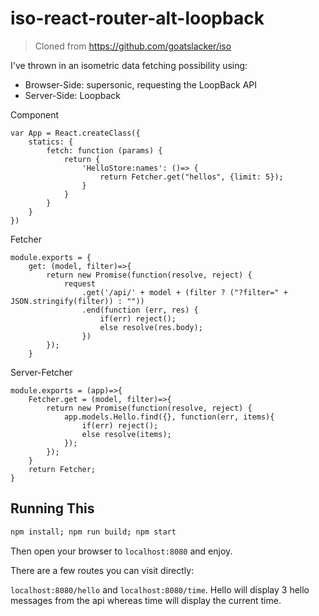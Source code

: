 # iso-react-router-alt-loopback

> Cloned from https://github.com/goatslacker/iso

I've thrown in an isometric data fetching possibility using:
- Browser-Side: supersonic, requesting the LoopBack API
- Server-Side: Loopback

Component
```
var App = React.createClass({
    statics: {
        fetch: function (params) {
            return {
                'HelloStore:names': ()=> {
                    return Fetcher.get("hellos", {limit: 5});
                }
            }
        }
    }
})
```

Fetcher
```
module.exports = {
    get: (model, filter)=>{
        return new Promise(function(resolve, reject) {
            request
                .get('/api/' + model + (filter ? ("?filter=" + JSON.stringify(filter)) : ""))
                .end(function (err, res) {
                    if(err) reject();
                    else resolve(res.body);
                })
        });
    }
```

Server-Fetcher
```
module.exports = (app)=>{
    Fetcher.get = (model, filter)=>{
        return new Promise(function(resolve, reject) {
            app.models.Hello.find({}, function(err, items){
                if(err) reject();
                else resolve(items);
            });
        });
    }
    return Fetcher;
}
```


## Running This

```sh
npm install; npm run build; npm start
```

Then open your browser to `localhost:8080` and enjoy.

There are a few routes you can visit directly:

`localhost:8080/hello` and `localhost:8080/time`. Hello will display 3 hello messages from the api whereas time will display the current time.
